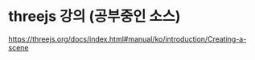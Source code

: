 # threejs 강의 (공부중인 소스)

https://threejs.org/docs/index.html#manual/ko/introduction/Creating-a-scene
